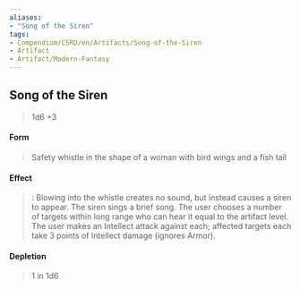 ```yaml
---
aliases:
- "Song of the Siren"
tags:
- Compendium/CSRD/en/Artifacts/Song-of-the-Siren
- Artifact
- Artifact/Modern-Fantasy
---
```


  
## Song of the Siren

>1d6 +3
#### Form
>Safety whistle in the shape of a woman with bird wings and a fish tail
#### Effect
>: Blowing into the whistle creates no sound, but instead causes a siren to appear. The siren sings a brief song. The user chooses a number of targets within long range who can hear it equal to the artifact level. The user makes an Intellect attack against each; affected targets each take 3 points of Intellect damage (ignores Armor). 
#### Depletion 
>1 in 1d6